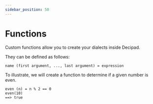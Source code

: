 ```yaml
---
sidebar_position: 50
---
```


# Functions

Custom functions allow you to create your dialects inside Decipad.

They can be defined as follows:

`name (first argument, ..., last argument) = expression`

To illustrate, we will create a function to determine if a given number is even.

```deci live
even (n) = n % 2 == 0
even(10)
==> true
```

